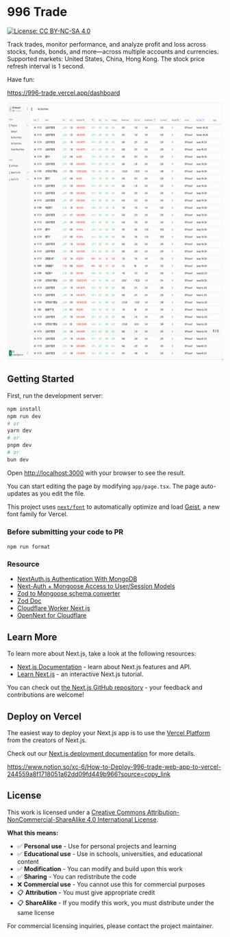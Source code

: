 # 996 Trade

[![License: CC BY-NC-SA 4.0](https://img.shields.io/badge/License-CC%20BY--NC--SA%204.0-lightgrey.svg)](https://creativecommons.org/licenses/by-nc-sa/4.0/)

Track trades, monitor performance, and analyze profit and loss across stocks, funds, bonds, and more—across multiple accounts and currencies. Supported markets: United States, China, Hong Kong. The stock price refresh interval is 1 second.

Have fun:

https://996-trade.vercel.app/dashboard


<img src="./trade-record-demo.gif" alt="demo" width="800" height="600">

## Getting Started

First, run the development server:

```bash
npm install
npm run dev
# or
yarn dev
# or
pnpm dev
# or
bun dev
```

Open [http://localhost:3000](http://localhost:3000) with your browser to see the result.

You can start editing the page by modifying `app/page.tsx`. The page auto-updates as you edit the file.

This project uses [`next/font`](https://nextjs.org/docs/app/building-your-application/optimizing/fonts) to automatically optimize and load [Geist](https://vercel.com/font), a new font family for Vercel.

### Before submitting your code to PR
```
npm run format
```

### Resource

+ [NextAuth.js Authentication With MongoDB](https://www.mongodb.com/developer/languages/typescript/nextauthjs-authentication-mongodb/)
+ [Next-Auth + Mongoose Access to User/Session Models](https://github.com/nextauthjs/next-auth/issues/1175)
+ [Zod to Mongoose schema converter](https://www.npmjs.com/package/@zodyac/zod-mongoose)
+ [Zod Doc](https://zod.dev/)
+ [Cloudflare Worker Next.js](https://developers.cloudflare.com/workers/frameworks/framework-guides/nextjs/)
+ [OpenNext for Cloudflare](https://www.npmjs.com/package/@opennextjs/cloudflare)

## Learn More

To learn more about Next.js, take a look at the following resources:

- [Next.js Documentation](https://nextjs.org/docs) - learn about Next.js features and API.
- [Learn Next.js](https://nextjs.org/learn) - an interactive Next.js tutorial.

You can check out [the Next.js GitHub repository](https://github.com/vercel/next.js) - your feedback and contributions are welcome!

## Deploy on Vercel

The easiest way to deploy your Next.js app is to use the [Vercel Platform](https://vercel.com/new?utm_medium=default-template&filter=next.js&utm_source=create-next-app&utm_campaign=create-next-app-readme) from the creators of Next.js.

Check out our [Next.js deployment documentation](https://nextjs.org/docs/app/building-your-application/deploying) for more details.

https://www.notion.so/xc-6/How-to-Deploy-996-trade-web-app-to-vercel-244559a8f1718051a62dd09fd449b966?source=copy_link

## License

This work is licensed under a [Creative Commons Attribution-NonCommercial-ShareAlike 4.0 International License](http://creativecommons.org/licenses/by-nc-sa/4.0/).

**What this means:**
- ✅ **Personal use** - Use for personal projects and learning
- ✅ **Educational use** - Use in schools, universities, and educational content
- ✅ **Modification** - You can modify and build upon this work
- ✅ **Sharing** - You can redistribute the code
- ❌ **Commercial use** - You cannot use this for commercial purposes
- 📋 **Attribution** - You must give appropriate credit
- 📋 **ShareAlike** - If you modify this work, you must distribute under the same license

For commercial licensing inquiries, please contact the project maintainer.
